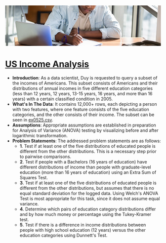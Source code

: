 ![ex0525_banner](images/ex0525_BANNER.jpg)
# [US Income Analysis](ex0525_ANALYSIS.pdf)
- **Introduction**: As a data scientist, Duy is requested to query a subset of the incomes of Americans. This subset consists of Americans and their distributions of annual incomes in five different education categories (less than 12 years, 12 years, 13-15 years, 16 years, and more than 16 years) with a certain classified condition in 2005.
- **What's In The Data**: It contains 12,000+ rows, each depicting a person with two features, where one feature consists of the five education categories, and the other consists of their income. The subset can be seen in [ex0525.csv](data/ex0525.csv).
- **Assumptions**: Appropriate assumptions are established in preparation for Analysis of Variance (ANOVA) testing by visualizing before and after logarithmic transformation.
- **Problem Statements**: The addressed problem statements are as follows:
  - **1**. Test if at least one of the five distributions of educated people is different from the other distributions. This is a necessary step prior to pairwise comparisons.
  - **2**. Test if people with a Bachelors (16 years of education) have different distributions of income than people with graduate-level education (more than 16 years of education) using an Extra Sum of Squares Test.
  - **3**. Test if at least one of the five distributions of educated people is different from the other distributions, but assumes that there is no equal standard deviation for the logged data. Using Welch's ANOVA Test is most appropriate for this task, since it does not assume equal variance.
  - **4**. Determine which pairs of education category distributions differ and by how much money or percentage using the Tukey-Kramer test.
  - **5**. Test if there is a difference in income distributions between people with high school education (12 years) versus the other education categories using Dunnett's Test.
